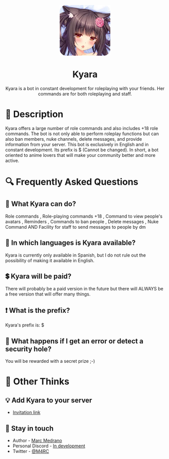 <p align="center">
  <a href="https://discord.com/oauth2/authorize?client_id=867678960687251466&scope=bot&permissions=8" target="blank"><img src="https://raw.githubusercontent.com/elmarcz/elmarcz/main/Proyectos/591cc975d78836d7e1e2b768a2642a28.webp" width="160" alt="Dot Logo" /></a>
  <h1 align="center" href="https://discord.com/oauth2/authorize?client_id=867678960687251466&scope=bot&permissions=8">Kyara</h1>
</p>
<p align="center">Kyara is a bot in constant development for roleplaying with your friends. Her commands are for both roleplaying and staff.</p>

# 📝 Description

Kyara offers a large number of role commands and also includes +18 role commands. The bot is not only able to perform roleplay functions but can also ban members, nuke channels, delete messages, and provide information from your server. This bot is exclusively in English and in constant development. Its prefix is $ (Cannot be changed). In short, a bot oriented to anime lovers that will make your community better and more active.

# 🔍 Frequently Asked Questions

## 🧱 What Kyara can do?
 Role commands ,  Role-playing commands +18 ,  Command to view people's avatars ,  Reminders ,  Commands to ban people ,  Delete messages ,  Nuke Command  AND  Facility for staff to send messages to people by dm 

## 🎸 In which languages is Kyara available?

Kyara is currently only available in Spanish, but I do not rule out the possibility of making it available in English.

## 💲 Kyara will be paid?

There will probably be a paid version in the future but there will ALWAYS be a free version that will offer many things.

## ❗ What is the prefix?

Kyara's prefix is: $

## 💍 What happens if I get an error or detect a security hole?

You will be rewarded with a secret prize ;-)

# 🧢 Other Thinks

## 💡 Add Kyara to your server

- [Invitation link](https://discord.com/oauth2/authorize?client_id=867678960687251466&scope=bot&permissions=8)

## 📱 Stay in touch

- Author - [Marc Medrano](https://www.flowcode.com/page/elmarc)
- Personal Discord - [In development](https://discord.gg/qBXUtT8Kte)
- Twitter - [@M4RC](https://twitter.com/MarcMedrano15)
